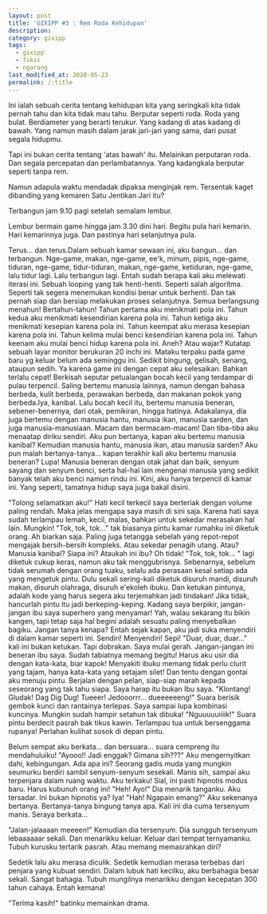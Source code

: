 ```yaml
---
layout: post
title: 'GIXIPP #3 : Rem Roda Kehidupan'
description:
category: gixipp
tags:
  - gixipp
  - fiksi
  - ngarang
last_modified_at: 2020-05-23
permalink: /:title
---
```


Ini ialah sebuah cerita tentang kehidupan kita yang seringkali kita tidak pernah tahu dan kita tidak mau tahu. Berputar seperti roda. Roda yang bulat. Berdiameter yang berarti terukur. Yang kadang di atas kadang di bawah. Yang namun masih dalam jarak jari-jari yang sama, dari pusat segala hidupmu.

Tapi ini bukan cerita tentang 'atas bawah' itu. Melainkan perputaran roda. Dan segala percepatan dan perlambatannya. Yang kadangkala berputar seperti tanpa rem.

Namun adapula waktu mendadak dipaksa menginjak rem. Tersentak kaget dibanding yang kemaren Satu Jentikan Jari itu?

Terbangun jam 9.10 pagi setelah semalam lembur.

Lembur bermain game hingga jam 3.30 dini hari. Begitu pula hari kemarin. Hari kemarinnya juga. Dan pastinya hari selanjutnya pula.

Terus... dan terus.Dalam sebuah kamar sewaan ini, aku bangun... dan terbangun. Nge-game, makan, nge-game, ee'k, minum, pipis, nge-game, tiduran, nge-game, tidur-tiduran, makan, nge-game, ketiduran, nge-game, lalu tidur lagi. Lalu terbangun lagi. Entah sudah berapa kali aku melewati iterasi ini. Sebuah looping yang tak henti-henti. Seperti salah algoritma. Seperti tak segera menemukan kondisi benar untuk berhenti. Dan tak pernah siap dan bersiap melakukan proses selanjutnya. Semua berlangsung menahun! Bertahun-tahun! Tahun pertama aku menikmati pola ini. Tahun kedua aku menikmati kesendirian karena pola ini. Tahun ketiga aku menikmati kesepian karena pola ini. Tahun keempat aku merasa kesepian karena pola ini. Tahun kelima mulai benci kesendirian karena pola ini. Tahun keenam aku mulai benci hidup karena pola ini. Aneh? Atau wajar? Kutatap sebuah layar monitor berukuran 20 inchi ini. Mataku terpaku pada game baru yg keluar belum ada seminggu ini. Sedikit bingung, gelisah, senang, ataupun sedih. Ya karena game ini dengan cepat aku selesaikan. Bahkan terlalu cepat! Berkisah seputar petualangan bocah kecil yang terdampar di pulau terpencil. Saling bertemu manusia lainnya, namun dengan bahasa berbeda, kulit berbeda, perawakan berbeda, dan makanan pokok yang berbeda.Iya, kanibal. Lalu bocah kecil itu, bertemu manusia beneran, sebener-benernya, dari otak, pemikiran, hingga hatinya. Adakalanya, dia juga bertemu dengan manusia hantu, manusia ikan, manusia sarden, dan juga manusia-manusiaan. Macam dan bermacam-macam! Dan tiba-tiba aku menaatap diriku sendiri. Aku pun bertanya, kapan aku bertemu manusia kanibal? Kemudian manusia hantu, manusia ikan, atau manusia sarden? Aku pun malah bertanya-tanya... kapan terakhir kali aku bertemu manusia beneran? Lupa! Manusia beneran dengan otak jahat dan baik, senyum sayang dan senyum benci, serta hal-hal lain mengenai manusia yang sedikit banyak telah aku benci namun rindu ini. Kini, aku hanya terpencil di kamar ini. Yang seperti, tamatnya hidup saya juga bakal disini.

"Tolong selamatkan aku!" Hati kecil terkecil saya berteriak dengan volume paling rendah. Maka jelas mengapa saya masih di sini saja. Karena hati saya sudah terlampau lemah, kecil, malas, bahkan untuk sekedar merasakan hal lain. Mungkin! "Tok, tok, tok..." tak biasanya pintu kamar rumahku ini diketuk orang. Ah biarkan saja. Paling juga tetangga sebelah yang repot-repot mengajak bersih-bersih kompleks. Atau sekedar penagih utang. Atau? Manusia kanibal? Siapa ini? Ataukah ini ibu? Oh tidak! "Tok, tok, tok... " lagi diketuk cukup keras, namun aku tak menggubrisnya. Sebenarnya, sebelum tidak serumah dengan orang tuaku, selalu ada perasaan kesal setiap ada yang mengetuk pintu. Dulu sekali sering-kali diketuk disuruh mandi, disuruh makan, disuruh olahraga, disuruh e'ekoleh ibuku. Dan ketukan pintunya, adalah kode yang harus segera aku terjemahkan jadi tindakan! Jika tidak, hancurlah pintu itu jadi berkeping-keping. Kadang saya berpikir, jangan-jangan ibu saya superhero yang menyamar! Yah, walau sekarang itu bikin kangen, tapi tetap saja hal begini adalah sesuatu paling menyebalkan bagiku. Jangan tanya kenapa? Entah sejak kapan, aku jadi suka menyendiri di dalam kamar seperti ini. Sendiri! Menyendiri! Sepi! "Duar, duar, duar..." kali ini bukan ketukan. Tapi dobrakan. Saya mulai gerah. Jangan-jangan ini beneran ibu saya. Sudah tabiatnya memang begitu! Harus aku usir dia dengan kata-kata, biar kapok! Menyakiti ibuku memang tidak perlu clurit yang tajam, hanya kata-kata yang setajam silet! Dan tentu dengan gontai aku menuju pintu. Berjalan dengan pelan, siap-siap marah kepada seseorang yang tak tahu siapa. Saya harap itu bukan Ibu saya. "Klontang! Gludak! Dag Dig Dug! Tueeer! Jedooorrr... dueeeeeeng!" Suara berisik gembok kunci dan rantainya terlepas. Saya sampai lupa kombinasi kuncinya. Mungkin sudah hampir setahun tak dibuka! "Nguuuuuiiiik!" Suara pintu berdecit pasrah bak tikus kawin. Terlampau tua untuk bersenggama rupanya! Perlahan kulihat sosok di depan pintu.

Belum sempat aku berkata... dan bersuara... suara cempreng itu mendahuluiku! "Ayooo!! Jadi enggak? Gimana sih???" Aku mengernyitkan dahi, kebingungan. Ada apa ini? Seorang gadis muda yang mungkin seumurku berdiri sambil senyum-senyum sesekali. Manis sih, sampai aku terpenjara dalam ruang waktu. Aku terkaku! Sial, ini pasti hipnotis modus baru. Harus kubunuh orang ini! "Heh! Ayo!" Dia menarik tanganku. Aku tersadar. Ini bukan hipnotis ya? Iya! "Hah! Ngapain emang?" Aku sekenanya bertanya. Bertanya-tanya bingung tanya apa. Kali ini dia cuma tersenyum manis. Seraya berkata...

"Jalan-jalaaaan meeeen!" Kemudian dia tersenyum. Dia sungguh tersenyum lebaaaaaar sekali. Dan menarikku keluar. Keluar dari tempat ternyamanku. Tubuh kurusku tertarik pasrah. Atau memang memasrahkan diri?

Sedetik lalu aku merasa diculik. Sedetik kemudian merasa terbebas dari penjara yang kubuat sendiri. Dalam lubuk hati kecilku, aku berbahagia besar sekali. Sangat bahagia. Tubuh mungilnya menarikku dengan kecepatan 300 tahun cahaya. Entah kemana!

"Terima kasih!" batinku memainkan drama.
